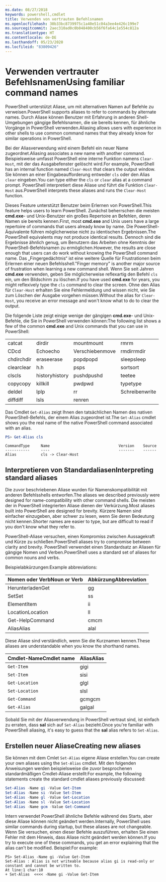 ```yaml
---
ms.date: 08/27/2018
keywords: powershell,cmdlet
title: Verwenden von vertrauten Befehlsnamen
ms.openlocfilehash: 30b33bc8739975c1a40e51c04a3ee4e426c199e7
ms.sourcegitcommit: 2aec310ad0c0b048400cb56f6fa64c1e554c812a
ms.translationtype: HT
ms.contentlocale: de-DE
ms.lasthandoff: 05/23/2020
ms.locfileid: "83809426"
---
```

# <a name="using-familiar-command-names"></a><span data-ttu-id="179a2-103">Verwenden vertrauter Befehlsnamen</span><span class="sxs-lookup"><span data-stu-id="179a2-103">Using familiar command names</span></span>

<span data-ttu-id="179a2-104">PowerShell unterstützt Aliase, um mit alternativen Namen auf Befehle zu verweisen.</span><span class="sxs-lookup"><span data-stu-id="179a2-104">PowerShell supports aliases to refer to commands by alternate names.</span></span> <span data-ttu-id="179a2-105">Durch Aliase können Benutzer mit Erfahrung in anderen Shell-Umgebungen gängige Befehlsnamen, die sie bereits kennen, für ähnliche Vorgänge in PowerShell verwenden.</span><span class="sxs-lookup"><span data-stu-id="179a2-105">Aliasing allows users with experience in other shells to use common command names that they already know for similar operations in PowerShell.</span></span>

<span data-ttu-id="179a2-106">Bei der Aliasverwendung wird einem Befehl ein neuer Name zugeordnet.</span><span class="sxs-lookup"><span data-stu-id="179a2-106">Aliasing associates a new name with another command.</span></span> <span data-ttu-id="179a2-107">Beispielsweise umfasst PowerShell eine interne Funktion namens `Clear-Host`, mit der das Ausgabefenster gelöscht wird.</span><span class="sxs-lookup"><span data-stu-id="179a2-107">For example, PowerShell has an internal function named `Clear-Host` that clears the output window.</span></span> <span data-ttu-id="179a2-108">Sie können an einer Eingabeaufforderung entweder `cls` oder den Alias `clear` eingeben.</span><span class="sxs-lookup"><span data-stu-id="179a2-108">You can type either the `cls` or `clear` alias at a command prompt.</span></span> <span data-ttu-id="179a2-109">PowerShell interpretiert diese Aliase und führt die Funktion `Clear-Host` aus.</span><span class="sxs-lookup"><span data-stu-id="179a2-109">PowerShell interprets these aliases and runs the `Clear-Host` function.</span></span>

<span data-ttu-id="179a2-110">Dieses Feature unterstützt Benutzer beim Erlernen von PowerShell.</span><span class="sxs-lookup"><span data-stu-id="179a2-110">This feature helps users to learn PowerShell.</span></span> <span data-ttu-id="179a2-111">Zunächst beherrschen die meisten **cmd.exe**- und Unix-Benutzer ein großes Repertoire an Befehlen, deren Namen sie bereits kennen.</span><span class="sxs-lookup"><span data-stu-id="179a2-111">First, most **cmd.exe** and Unix users have a large repertoire of commands that users already know by name.</span></span> <span data-ttu-id="179a2-112">Die PowerShell-Äquivalente führen möglicherweise nicht zu identischen Ergebnissen.</span><span class="sxs-lookup"><span data-stu-id="179a2-112">The PowerShell equivalents may not produce identical results.</span></span> <span data-ttu-id="179a2-113">Dennoch sind die Ergebnisse ähnlich genug, um Benutzern das Arbeiten ohne Kenntnis der PowerShell-Befehlsnamen zu ermöglichen.</span><span class="sxs-lookup"><span data-stu-id="179a2-113">However, the results are close enough that users can do work without knowing the PowerShell command name.</span></span> <span data-ttu-id="179a2-114">Das „Fingergedächtnis“ ist eine weitere Quelle für Frustrationen beim Erlernen einer neuen Befehlsshell.</span><span class="sxs-lookup"><span data-stu-id="179a2-114">"Finger memory" is another major source of frustration when learning a new command shell.</span></span> <span data-ttu-id="179a2-115">Wenn Sie seit Jahren **cmd.exe** verwenden, geben Sie möglicherweise reflexartig den Befehl `cls` ein, um den Bildschirm zu löschen.</span><span class="sxs-lookup"><span data-stu-id="179a2-115">If you have used **cmd.exe** for years, you might reflexively type the `cls` command to clear the screen.</span></span> <span data-ttu-id="179a2-116">Ohne den Alias für `Clear-Host` erhalten Sie eine Fehlermeldung und wissen nicht, wie Sie zum Löschen der Ausgabe vorgehen müssen.</span><span class="sxs-lookup"><span data-stu-id="179a2-116">Without the alias for `Clear-Host`, you receive an error message and won't know what to do to clear the output.</span></span>

<span data-ttu-id="179a2-117">Die folgende Liste zeigt einige wenige der gängigen **cmd.exe**- und Unix-Befehle, die Sie in PowerShell verwenden können:</span><span class="sxs-lookup"><span data-stu-id="179a2-117">The following list shows a few of the common **cmd.exe** and Unix commands that you can use in PowerShell:</span></span>

|||||
|-|-|-|-|
|<span data-ttu-id="179a2-118">cat</span><span class="sxs-lookup"><span data-stu-id="179a2-118">cat</span></span>|<span data-ttu-id="179a2-119">dir</span><span class="sxs-lookup"><span data-stu-id="179a2-119">dir</span></span>|<span data-ttu-id="179a2-120">mount</span><span class="sxs-lookup"><span data-stu-id="179a2-120">mount</span></span>|<span data-ttu-id="179a2-121">rm</span><span class="sxs-lookup"><span data-stu-id="179a2-121">rm</span></span>|
|<span data-ttu-id="179a2-122">CD</span><span class="sxs-lookup"><span data-stu-id="179a2-122">cd</span></span>|<span data-ttu-id="179a2-123">Echo</span><span class="sxs-lookup"><span data-stu-id="179a2-123">echo</span></span>|<span data-ttu-id="179a2-124">Verschieben</span><span class="sxs-lookup"><span data-stu-id="179a2-124">move</span></span>|<span data-ttu-id="179a2-125">rmdir</span><span class="sxs-lookup"><span data-stu-id="179a2-125">rmdir</span></span>|
|<span data-ttu-id="179a2-126">chdir</span><span class="sxs-lookup"><span data-stu-id="179a2-126">chdir</span></span>|<span data-ttu-id="179a2-127">erase</span><span class="sxs-lookup"><span data-stu-id="179a2-127">erase</span></span>|<span data-ttu-id="179a2-128">popd</span><span class="sxs-lookup"><span data-stu-id="179a2-128">popd</span></span>|<span data-ttu-id="179a2-129">sleep</span><span class="sxs-lookup"><span data-stu-id="179a2-129">sleep</span></span>|
|<span data-ttu-id="179a2-130">clear</span><span class="sxs-lookup"><span data-stu-id="179a2-130">clear</span></span>|<span data-ttu-id="179a2-131">h.</span><span class="sxs-lookup"><span data-stu-id="179a2-131">h</span></span>|<span data-ttu-id="179a2-132">ps</span><span class="sxs-lookup"><span data-stu-id="179a2-132">ps</span></span>|<span data-ttu-id="179a2-133">sort</span><span class="sxs-lookup"><span data-stu-id="179a2-133">sort</span></span>|
|<span data-ttu-id="179a2-134">cls</span><span class="sxs-lookup"><span data-stu-id="179a2-134">cls</span></span>|<span data-ttu-id="179a2-135">history</span><span class="sxs-lookup"><span data-stu-id="179a2-135">history</span></span>|<span data-ttu-id="179a2-136">pushd</span><span class="sxs-lookup"><span data-stu-id="179a2-136">pushd</span></span>|<span data-ttu-id="179a2-137">tee</span><span class="sxs-lookup"><span data-stu-id="179a2-137">tee</span></span>|
|<span data-ttu-id="179a2-138">copy</span><span class="sxs-lookup"><span data-stu-id="179a2-138">copy</span></span>|<span data-ttu-id="179a2-139">kill</span><span class="sxs-lookup"><span data-stu-id="179a2-139">kill</span></span>|<span data-ttu-id="179a2-140">pwd</span><span class="sxs-lookup"><span data-stu-id="179a2-140">pwd</span></span>|<span data-ttu-id="179a2-141">type</span><span class="sxs-lookup"><span data-stu-id="179a2-141">type</span></span>|
|<span data-ttu-id="179a2-142">del</span><span class="sxs-lookup"><span data-stu-id="179a2-142">del</span></span>|<span data-ttu-id="179a2-143">lp</span><span class="sxs-lookup"><span data-stu-id="179a2-143">lp</span></span>|<span data-ttu-id="179a2-144">r</span><span class="sxs-lookup"><span data-stu-id="179a2-144">r</span></span>|<span data-ttu-id="179a2-145">Schreiben</span><span class="sxs-lookup"><span data-stu-id="179a2-145">write</span></span>|
|<span data-ttu-id="179a2-146">diff</span><span class="sxs-lookup"><span data-stu-id="179a2-146">diff</span></span>|<span data-ttu-id="179a2-147">ls</span><span class="sxs-lookup"><span data-stu-id="179a2-147">ls</span></span>|<span data-ttu-id="179a2-148">ren</span><span class="sxs-lookup"><span data-stu-id="179a2-148">ren</span></span>||

<span data-ttu-id="179a2-149">Das Cmdlet `Get-Alias` zeigt Ihnen den tatsächlichen Namen des nativen PowerShell-Befehls, der einem Alias zugeordnet ist.</span><span class="sxs-lookup"><span data-stu-id="179a2-149">The `Get-Alias` cmdlet shows you the real name of the native PowerShell command associated with an alias.</span></span>

```powershell
PS> Get-Alias cls
```

```Output
CommandType     Name                               Version    Source
-----------     ----                               -------    ------
Alias           cls -> Clear-Host
```

## <a name="interpreting-standard-aliases"></a><span data-ttu-id="179a2-150">Interpretieren von Standardaliasen</span><span class="sxs-lookup"><span data-stu-id="179a2-150">Interpreting standard aliases</span></span>

<span data-ttu-id="179a2-151">Die zuvor beschriebenen Aliase wurden für Namenskompatibilität mit anderen Befehlsshells entworfen.</span><span class="sxs-lookup"><span data-stu-id="179a2-151">The aliases we described previously were designed for name-compatibility with other command shells.</span></span>
<span data-ttu-id="179a2-152">Die meisten der in PowerShell integrierten Aliase dienen der Verkürzung.</span><span class="sxs-lookup"><span data-stu-id="179a2-152">Most aliases built into PowerShell are designed for brevity.</span></span> <span data-ttu-id="179a2-153">Kürzere Namen sind einfacher einzugeben, aber schwer zu lesen, wenn Sie deren Bedeutung nicht kennen.</span><span class="sxs-lookup"><span data-stu-id="179a2-153">Shorter names are easier to type, but are difficult to read if you don't know what they refer to.</span></span>

<span data-ttu-id="179a2-154">PowerShell-Aliase versuchen, einen Kompromiss zwischen Aussagekraft und Kürze zu schließen.</span><span class="sxs-lookup"><span data-stu-id="179a2-154">PowerShell aliases try to compromise between clarity and brevity.</span></span> <span data-ttu-id="179a2-155">PowerShell verwendet einen Standardsatz an Aliasen für gängige Nomen und Verben.</span><span class="sxs-lookup"><span data-stu-id="179a2-155">PowerShell uses a standard set of aliases for common nouns and verbs.</span></span>

<span data-ttu-id="179a2-156">Beispielabkürzungen:</span><span class="sxs-lookup"><span data-stu-id="179a2-156">Example abbreviations:</span></span>

| <span data-ttu-id="179a2-157">Nomen oder Verb</span><span class="sxs-lookup"><span data-stu-id="179a2-157">Noun or Verb</span></span> | <span data-ttu-id="179a2-158">Abkürzung</span><span class="sxs-lookup"><span data-stu-id="179a2-158">Abbreviation</span></span> |
|--------------|--------------|
| <span data-ttu-id="179a2-159">Herunterladen</span><span class="sxs-lookup"><span data-stu-id="179a2-159">Get</span></span>          | <span data-ttu-id="179a2-160">g</span><span class="sxs-lookup"><span data-stu-id="179a2-160">g</span></span>            |
| <span data-ttu-id="179a2-161">Set</span><span class="sxs-lookup"><span data-stu-id="179a2-161">Set</span></span>          | <span data-ttu-id="179a2-162">s</span><span class="sxs-lookup"><span data-stu-id="179a2-162">s</span></span>            |
| <span data-ttu-id="179a2-163">Element</span><span class="sxs-lookup"><span data-stu-id="179a2-163">Item</span></span>         | <span data-ttu-id="179a2-164">i</span><span class="sxs-lookup"><span data-stu-id="179a2-164">i</span></span>            |
| <span data-ttu-id="179a2-165">Location</span><span class="sxs-lookup"><span data-stu-id="179a2-165">Location</span></span>     | <span data-ttu-id="179a2-166">l</span><span class="sxs-lookup"><span data-stu-id="179a2-166">l</span></span>            |
| <span data-ttu-id="179a2-167">Get-Help</span><span class="sxs-lookup"><span data-stu-id="179a2-167">Command</span></span>      | <span data-ttu-id="179a2-168">cm</span><span class="sxs-lookup"><span data-stu-id="179a2-168">cm</span></span>           |
| <span data-ttu-id="179a2-169">Alias</span><span class="sxs-lookup"><span data-stu-id="179a2-169">Alias</span></span>        | <span data-ttu-id="179a2-170">al</span><span class="sxs-lookup"><span data-stu-id="179a2-170">al</span></span>           |

<span data-ttu-id="179a2-171">Diese Aliase sind verständlich, wenn Sie die Kurznamen kennen.</span><span class="sxs-lookup"><span data-stu-id="179a2-171">These aliases are understandable when you know the shorthand names.</span></span>

| <span data-ttu-id="179a2-172">Cmdlet-Name</span><span class="sxs-lookup"><span data-stu-id="179a2-172">Cmdlet name</span></span>    | <span data-ttu-id="179a2-173">Alias</span><span class="sxs-lookup"><span data-stu-id="179a2-173">Alias</span></span> |
|----------------|-------|
| `Get-Item`     | <span data-ttu-id="179a2-174">gi</span><span class="sxs-lookup"><span data-stu-id="179a2-174">gi</span></span>    |
| `Set-Item`     | <span data-ttu-id="179a2-175">si</span><span class="sxs-lookup"><span data-stu-id="179a2-175">si</span></span>    |
| `Get-Location` | <span data-ttu-id="179a2-176">gl</span><span class="sxs-lookup"><span data-stu-id="179a2-176">gl</span></span>    |
| `Set-Location` | <span data-ttu-id="179a2-177">sl</span><span class="sxs-lookup"><span data-stu-id="179a2-177">sl</span></span>    |
| `Get-Command`  | <span data-ttu-id="179a2-178">gcm</span><span class="sxs-lookup"><span data-stu-id="179a2-178">gcm</span></span>   |
| `Get-Alias`    | <span data-ttu-id="179a2-179">gal</span><span class="sxs-lookup"><span data-stu-id="179a2-179">gal</span></span>   |

<span data-ttu-id="179a2-180">Sobald Sie mit der Aliasverwendung in PowerShell vertraut sind, ist einfach zu erraten, dass **sal** sich auf `Set-Alias` bezieht.</span><span class="sxs-lookup"><span data-stu-id="179a2-180">Once you're familiar with PowerShell aliasing, it's easy to guess that the **sal** alias refers to `Set-Alias`.</span></span>

## <a name="creating-new-aliases"></a><span data-ttu-id="179a2-181">Erstellen neuer Aliase</span><span class="sxs-lookup"><span data-stu-id="179a2-181">Creating new aliases</span></span>

<span data-ttu-id="179a2-182">Sie können mit dem Cmlet `Set-Alias` eigene Aliase erstellen.</span><span class="sxs-lookup"><span data-stu-id="179a2-182">You can create your own aliases using the `Set-Alias` cmdlet.</span></span> <span data-ttu-id="179a2-183">Mit den folgenden Anweisungen werden beispielsweise die zuvor besprochenen standardmäßigen Cmdlet-Aliase erstellt:</span><span class="sxs-lookup"><span data-stu-id="179a2-183">For example, the following statements create the standard cmdlet aliases previously discussed:</span></span>

```powershell
Set-Alias -Name gi -Value Get-Item
Set-Alias -Name si -Value Set-Item
Set-Alias -Name gl -Value Get-Location
Set-Alias -Name sl -Value Set-Location
Set-Alias -Name gcm -Value Get-Command
```

<span data-ttu-id="179a2-184">Intern verwendet PowerShell ähnliche Befehle während des Starts, aber diese Aliase können nicht geändert werden.</span><span class="sxs-lookup"><span data-stu-id="179a2-184">Internally, PowerShell uses similar commands during startup, but these aliases are not changeable.</span></span>
<span data-ttu-id="179a2-185">Wenn Sie versuchen, einen dieser Befehle auszuführen, erhalten Sie einen Fehler mit dem Hinweis, dass Aliase nicht geändert werden können.</span><span class="sxs-lookup"><span data-stu-id="179a2-185">If you try to execute one of these commands, you get an error explaining that the alias can't be modified.</span></span> <span data-ttu-id="179a2-186">Beispiel:</span><span class="sxs-lookup"><span data-stu-id="179a2-186">For example:</span></span>

```
PS> Set-Alias -Name gi -Value Get-Item
Set-Alias : Alias is not writeable because alias gi is read-only or constant and cannot be written to.
At line:1 char:10
+ Set-Alias  <<<< -Name gi -Value Get-Item
```
